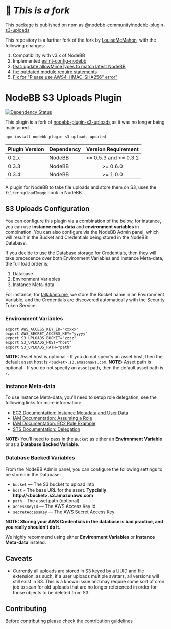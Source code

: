 # 🍴 _This is a fork_

This package is published on npm as [@nodebb-community/nodebb-plugin-s3-uploads](https://www.npmjs.com/package/@nodebb-community/nodebb-plugin-s3-uploads-updated)

This repository is a further fork of the fork by [LouiseMcMahon](//github.com/LouiseMcMahon), with the following changes:

1. Compatibility with v3.x of NodeBB
1. Implemented [eslint-config-nodebb](https://github.com/NodeBB/eslint-config-nodebb/)
1. [feat: update allowMimeTypes to match latest NodeBB](https://github.com/LouiseMcMahon/nodebb-plugin-s3-uploads/pull/28)
1. [fix: outdated module require statements](https://github.com/LouiseMcMahon/nodebb-plugin-s3-uploads/pull/27)
1. [Fix for "Please use AWS4-HMAC-SHA256" error"](https://github.com/LouiseMcMahon/nodebb-plugin-s3-uploads/pull/26)

# NodeBB S3 Uploads Plugin

[![Dependency Status](https://david-dm.org/LouiseMcMahon/nodebb-plugin-s3-uploads.svg)](https://david-dm.org/LewisMcMahon/nodebb-plugin-s3-uploads)

This plugin is a fork of [nodebb-plugin-s3-uploads](https://github.com/earthsenze/nodebb-plugin-s3-uploads) as it was no longer being maintained

`npm install nodebb-plugin-s3-uploads-updated`

| Plugin Version | Dependency     | Version Requirement     |
| ---------------| -------------- |:-----------------------:|
| 0.2.x          | NodeBB         | <= 0.5.3 and >= 0.3.2 |
| 0.3.3          | NodeBB         | >= 0.6.0 |
| 0.3.4          | NodeBB         | >= 1.0.0 |

A plugin for NodeBB to take file uploads and store them on S3, uses the `filter:uploadImage` hook in NodeBB.


## S3 Uploads Configuration


You can configure this plugin via a combination of the below, for instance, you can use **instance meta-data** and **environment variables** in combination. You can also configure via the NodeBB Admin panel, which will result in the Bucket and Credentials being stored in the NodeBB Database.

If you decide to use the Database storage for Credentials, then they will take precedence over both Environment Variables and Instance Meta-data, the full load order is:

1. Database
2. Environment Variables
3. Instance Meta-data

For instance, for [talk.kano.me](http://talk.kano.me), we store the Bucket name in an Environment Variable, and the Credentials are discovered automatically with the Security Token Service.

### Environment Variables

```
export AWS_ACCESS_KEY_ID="xxxxx"
export AWS_SECRET_ACCESS_KEY="yyyyy"
export S3_UPLOADS_BUCKET="zzzz"
export S3_UPLOADS_HOST="host"
export S3_UPLOADS_PATH="path"
```

**NOTE:** Asset host is optional - If you do not specify an asset host, then the default asset host is `<bucket>.s3.amazonaws.com`.
**NOTE:** Asset path is optional - If you do not specify an asset path, then the default asset path is `/`.

### Instance Meta-data

To use Instance Meta-data, you'll need to setup role delegation, see the following links for more information:

* [EC2 Documentation: Instance Metadata and User Data](http://docs.aws.amazon.com/AWSEC2/latest/UserGuide/AESDG-chapter-instancedata.html)
* [IAM Documentation: Assuming a Role](http://docs.aws.amazon.com/IAM/latest/UserGuide/roles-assume-role.html)
* [IAM Documentation: EC2 Role Example](http://docs.aws.amazon.com/IAM/latest/UserGuide/role-usecase-ec2app.html)
* [STS Documentation: Delegation](http://docs.aws.amazon.com/STS/latest/UsingSTS/sts_delegate.html)

**NOTE:** You'll need to pass in the `Bucket` as either an **Environment Variable** or as a **Database Backed Variable**.

### Database Backed Variables

From the NodeBB Admin panel, you can configure the following settings to be stored in the Database:

* `bucket` — The S3 bucket to upload into
* `host` - The base URL for the asset.  **Typcially http://\<bucket\>.s3.amazonaws.com**
* `path` - The asset path (optional)
* `accessKeyId` — The AWS Access Key Id
* `secretAccessKey` — The AWS Secret Access Key

**NOTE: Storing your AWS Credentials in the database is bad practice, and you really shouldn't do it.**

We highly recommend using either **Environment Variables** or **Instance Meta-data** instead.

## Caveats

* Currently all uploads are stored in S3 keyed by a UUID and file extension, as such, if a user uploads multiple avatars, all versions will still exist in S3. This is a known issue and may require some sort of cron job to scan for old uploads that are no longer referenced in order for those objects to be deleted from S3.

## Contributing
[Before contributing please check the contribution guidelines](https://github.com/LouiseMcMahon/nodebb-plugin-s3-uploads/blob/master/.github/CONTRIBUTING.md)
